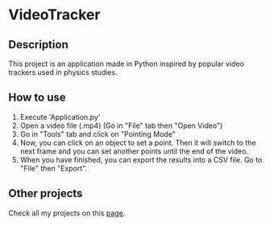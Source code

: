# VideoTracker

## Description
This project is an application made in Python inspired by popular video trackers used in physics studies.  

## How to use
1) Execute 'Application.py'
2) Open a video file (.mp4) (Go in "File" tab then "Open Video")
4) Go in "Tools" tab and click on "Pointing Mode"
5) Now, you can click on an object to set a point. Then it will switch to the next frame and you can set another points until the end of the video.
6) When you have finished, you can export the results into a CSV file. Go to "File" then "Export".

## Other projects
Check all my projects on this [page](https://github.com/ToxikSkrrt/Projects).
